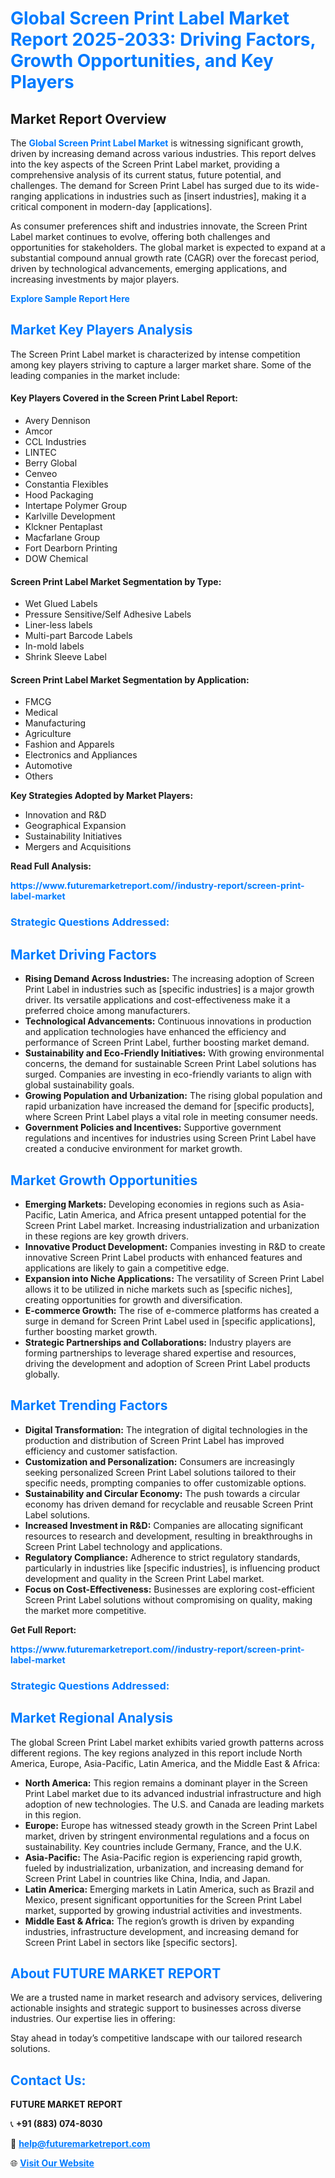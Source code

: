 <h1 style="color: #007BFF;">Global Screen Print Label Market Report 2025-2033: Driving Factors, Growth Opportunities, and Key Players</h1>

<section id="overview">
<h2>Market Report Overview</h2>
<p>The <a href="https://www.futuremarketreport.com//industry-report/screen-print-label-market" style="color: #007BFF; text-decoration: none;"><strong>Global Screen Print Label Market</strong></a> is witnessing significant growth, driven by increasing demand across various industries. This report delves into the key aspects of the Screen Print Label market, providing a comprehensive analysis of its current status, future potential, and challenges. The demand for Screen Print Label has surged due to its wide-ranging applications in industries such as [insert industries], making it a critical component in modern-day [applications].</p>
<p>As consumer preferences shift and industries innovate, the Screen Print Label market continues to evolve, offering both challenges and opportunities for stakeholders. The global market is expected to expand at a substantial compound annual growth rate (CAGR) over the forecast period, driven by technological advancements, emerging applications, and increasing investments by major players.</p>
</section>

<section id="overview">
<p><a href="https://www.futuremarketreport.com//request-sample/reportId=48080" style="color: #007BFF; text-decoration: none;"><strong>Explore Sample Report Here</strong></a></p>
</section>

<section id="key-players">
<h2 style="color: #007BFF;">Market Key Players Analysis</h2>
<p>The Screen Print Label market is characterized by intense competition among key players striving to capture a larger market share. Some of the leading companies in the market include:</p>
<h4>Key Players Covered in the Screen Print Label Report:</h4>
<ul><li>Avery Dennison</li><li>Amcor</li><li>CCL Industries</li><li>LINTEC</li><li>Berry Global</li><li>Cenveo</li><li>Constantia Flexibles</li><li>Hood Packaging</li><li>Intertape Polymer Group</li><li>Karlville Development</li><li>Klckner Pentaplast</li><li>Macfarlane Group</li><li>Fort Dearborn Printing</li><li>DOW Chemical</li></ul>
<h4>Screen Print Label Market Segmentation by Type:</h4>
<ul><li>Wet Glued Labels</li><li>Pressure Sensitive/Self Adhesive Labels</li><li>Liner-less labels</li><li>Multi-part Barcode Labels</li><li>In-mold labels</li><li>Shrink Sleeve Label</li></ul>

<h4>Screen Print Label Market Segmentation by Application:</h4>
<ul><li>FMCG</li><li>Medical</li><li>Manufacturing</li><li>Agriculture</li><li>Fashion and Apparels</li><li>Electronics and Appliances</li><li>Automotive</li><li>Others</li></ul>
<p><strong>Key Strategies Adopted by Market Players:</strong></p>
<ul>
<li>Innovation and R&D</li>
<li>Geographical Expansion</li>
<li>Sustainability Initiatives</li>
<li>Mergers and Acquisitions</li>
</ul>
</section>

<section>
<p><strong>Read Full Analysis: </strong></p><a href="https://www.futuremarketreport.com//industry-report/screen-print-label-market" style="color: #007BFF; text-decoration: none;"><strong>https://www.futuremarketreport.com//industry-report/screen-print-label-market</strong></a>
<h3 style="color: #007BFF;">Strategic Questions Addressed:</h3>
</section>

<section id="driving-factors">
<h2 style="color: #007BFF;">Market Driving Factors</h2>
<ul>
<li><strong>Rising Demand Across Industries:</strong> The increasing adoption of Screen Print Label in industries such as [specific industries] is a major growth driver. Its versatile applications and cost-effectiveness make it a preferred choice among manufacturers.</li>
<li><strong>Technological Advancements:</strong> Continuous innovations in production and application technologies have enhanced the efficiency and performance of Screen Print Label, further boosting market demand.</li>
<li><strong>Sustainability and Eco-Friendly Initiatives:</strong> With growing environmental concerns, the demand for sustainable Screen Print Label solutions has surged. Companies are investing in eco-friendly variants to align with global sustainability goals.</li>
<li><strong>Growing Population and Urbanization:</strong> The rising global population and rapid urbanization have increased the demand for [specific products], where Screen Print Label plays a vital role in meeting consumer needs.</li>
<li><strong>Government Policies and Incentives:</strong> Supportive government regulations and incentives for industries using Screen Print Label have created a conducive environment for market growth.</li>
</ul>
</section>

<section id="growth-opportunities">
<h2 style="color: #007BFF;">Market Growth Opportunities</h2>
<ul>
<li><strong>Emerging Markets:</strong> Developing economies in regions such as Asia-Pacific, Latin America, and Africa present untapped potential for the Screen Print Label market. Increasing industrialization and urbanization in these regions are key growth drivers.</li>
<li><strong>Innovative Product Development:</strong> Companies investing in R&D to create innovative Screen Print Label products with enhanced features and applications are likely to gain a competitive edge.</li>
<li><strong>Expansion into Niche Applications:</strong> The versatility of Screen Print Label allows it to be utilized in niche markets such as [specific niches], creating opportunities for growth and diversification.</li>
<li><strong>E-commerce Growth:</strong> The rise of e-commerce platforms has created a surge in demand for Screen Print Label used in [specific applications], further boosting market growth.</li>
<li><strong>Strategic Partnerships and Collaborations:</strong> Industry players are forming partnerships to leverage shared expertise and resources, driving the development and adoption of Screen Print Label products globally.</li>
</ul>
</section>

<section id="trending-factors">
<h2 style="color: #007BFF;">Market Trending Factors</h2>
<ul>
<li><strong>Digital Transformation:</strong> The integration of digital technologies in the production and distribution of Screen Print Label has improved efficiency and customer satisfaction.</li>
<li><strong>Customization and Personalization:</strong> Consumers are increasingly seeking personalized Screen Print Label solutions tailored to their specific needs, prompting companies to offer customizable options.</li>
<li><strong>Sustainability and Circular Economy:</strong> The push towards a circular economy has driven demand for recyclable and reusable Screen Print Label solutions.</li>
<li><strong>Increased Investment in R&D:</strong> Companies are allocating significant resources to research and development, resulting in breakthroughs in Screen Print Label technology and applications.</li>
<li><strong>Regulatory Compliance:</strong> Adherence to strict regulatory standards, particularly in industries like [specific industries], is influencing product development and quality in the Screen Print Label market.</li>
<li><strong>Focus on Cost-Effectiveness:</strong> Businesses are exploring cost-efficient Screen Print Label solutions without compromising on quality, making the market more competitive.</li>
</ul>
</section>

<section>
<p><strong>Get Full Report: </strong></p><a href="https://www.futuremarketreport.com//industry-report/screen-print-label-market" style="color: #007BFF; text-decoration: none;"><strong>https://www.futuremarketreport.com//industry-report/screen-print-label-market</strong></a>
<h3 style="color: #007BFF;">Strategic Questions Addressed:</h3>
</section>


<section id="regional-analysis">
<h2 style="color: #007BFF;">Market Regional Analysis</h2>
<p>The global Screen Print Label market exhibits varied growth patterns across different regions. The key regions analyzed in this report include North America, Europe, Asia-Pacific, Latin America, and the Middle East & Africa:</p>
<ul>
<li><strong>North America:</strong> This region remains a dominant player in the Screen Print Label market due to its advanced industrial infrastructure and high adoption of new technologies. The U.S. and Canada are leading markets in this region.</li>
<li><strong>Europe:</strong> Europe has witnessed steady growth in the Screen Print Label market, driven by stringent environmental regulations and a focus on sustainability. Key countries include Germany, France, and the U.K.</li>
<li><strong>Asia-Pacific:</strong> The Asia-Pacific region is experiencing rapid growth, fueled by industrialization, urbanization, and increasing demand for Screen Print Label in countries like China, India, and Japan.</li>
<li><strong>Latin America:</strong> Emerging markets in Latin America, such as Brazil and Mexico, present significant opportunities for the Screen Print Label market, supported by growing industrial activities and investments.</li>
<li><strong>Middle East & Africa:</strong> The region’s growth is driven by expanding industries, infrastructure development, and increasing demand for Screen Print Label in sectors like [specific sectors].</li>
</ul>
</section>

<footer>
<h2 style="color: #007BFF;">About FUTURE MARKET REPORT</h2>
<p>We are a trusted name in market research and advisory services, delivering actionable insights and strategic support to businesses across diverse industries. Our expertise lies in offering:</p>

<p>Stay ahead in today’s competitive landscape with our tailored research solutions.</p>

<h2 style="color: #007BFF;">Contact Us:</h2>
<p><strong>FUTURE MARKET REPORT</strong></p>
<p>📞 <strong>+91 (883) 074-8030</strong></p>
<p>📧 <strong><a href="mailto:help@futuremarketreport.com" style="color: #007BFF;">help@futuremarketreport.com</a></strong></p>
<p>🌐 <strong><a href="https://www.futuremarketreport.com/" style="color: #007BFF;">Visit Our Website</a></strong></p>
</footer>